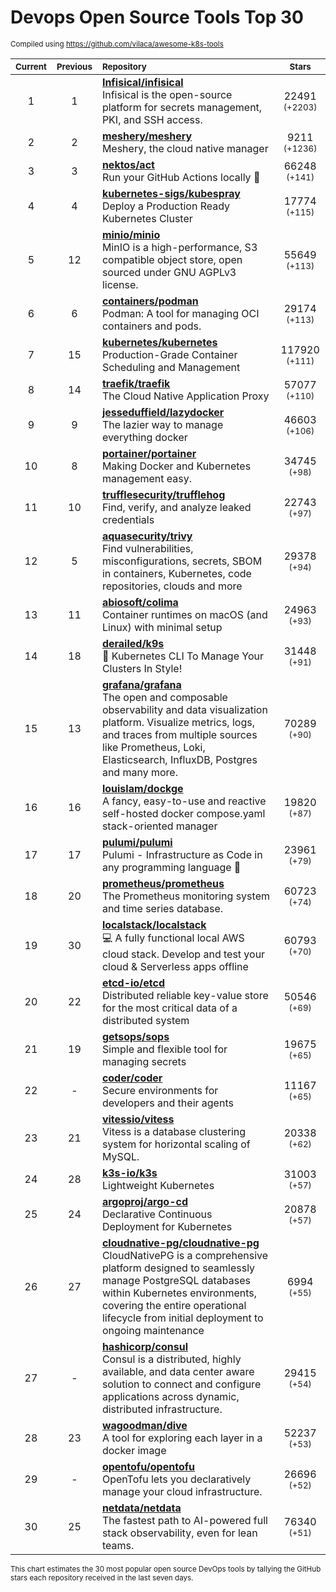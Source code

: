 # Devops Open Source Tools Top 30
<sup>Compiled using https://github.com/vilaca/awesome-k8s-tools</sup>
<div align="center">

|<sub>Current</sub>|<sub>Previous</sub>|<sub>Repository</sub>|<sub>Stars</sub>|
|:---:|:---:|:---|:---:|
|1|1|[**Infisical/infisical**](https://github.com/Infisical/infisical)<br/>Infisical is the open-source platform for secrets management, PKI, and SSH access.|22491 <sup>(+2203)</sup>|
|2|2|[**meshery/meshery**](https://github.com/meshery/meshery)<br/>Meshery, the cloud native manager|9211 <sup>(+1236)</sup>|
|3|3|[**nektos/act**](https://github.com/nektos/act)<br/>Run your GitHub Actions locally 🚀|66248 <sup>(+141)</sup>|
|4|4|[**kubernetes-sigs/kubespray**](https://github.com/kubernetes-sigs/kubespray)<br/>Deploy a Production Ready Kubernetes Cluster|17774 <sup>(+115)</sup>|
|5|12|[**minio/minio**](https://github.com/minio/minio)<br/>MinIO is a high-performance, S3 compatible object store, open sourced under GNU AGPLv3 license.|55649 <sup>(+113)</sup>|
|6|6|[**containers/podman**](https://github.com/containers/podman)<br/>Podman: A tool for managing OCI containers and pods.|29174 <sup>(+113)</sup>|
|7|15|[**kubernetes/kubernetes**](https://github.com/kubernetes/kubernetes)<br/>Production-Grade Container Scheduling and Management|117920 <sup>(+111)</sup>|
|8|14|[**traefik/traefik**](https://github.com/traefik/traefik)<br/>The Cloud Native Application Proxy|57077 <sup>(+110)</sup>|
|9|9|[**jesseduffield/lazydocker**](https://github.com/jesseduffield/lazydocker)<br/>The lazier way to manage everything docker|46603 <sup>(+106)</sup>|
|10|8|[**portainer/portainer**](https://github.com/portainer/portainer)<br/>Making Docker and Kubernetes management easy.|34745 <sup>(+98)</sup>|
|11|10|[**trufflesecurity/trufflehog**](https://github.com/trufflesecurity/trufflehog)<br/>Find, verify, and analyze leaked credentials|22743 <sup>(+97)</sup>|
|12|5|[**aquasecurity/trivy**](https://github.com/aquasecurity/trivy)<br/>Find vulnerabilities, misconfigurations, secrets, SBOM in containers, Kubernetes, code repositories, clouds and more|29378 <sup>(+94)</sup>|
|13|11|[**abiosoft/colima**](https://github.com/abiosoft/colima)<br/>Container runtimes on macOS (and Linux) with minimal setup|24963 <sup>(+93)</sup>|
|14|18|[**derailed/k9s**](https://github.com/derailed/k9s)<br/>🐶 Kubernetes CLI To Manage Your Clusters In Style!|31448 <sup>(+91)</sup>|
|15|13|[**grafana/grafana**](https://github.com/grafana/grafana)<br/>The open and composable observability and data visualization platform. Visualize metrics, logs, and traces from multiple sources like Prometheus, Loki, Elasticsearch, InfluxDB, Postgres and many more. |70289 <sup>(+90)</sup>|
|16|16|[**louislam/dockge**](https://github.com/louislam/dockge)<br/>A fancy, easy-to-use and reactive self-hosted docker compose.yaml stack-oriented manager|19820 <sup>(+87)</sup>|
|17|17|[**pulumi/pulumi**](https://github.com/pulumi/pulumi)<br/>Pulumi - Infrastructure as Code in any programming language 🚀|23961 <sup>(+79)</sup>|
|18|20|[**prometheus/prometheus**](https://github.com/prometheus/prometheus)<br/>The Prometheus monitoring system and time series database.|60723 <sup>(+74)</sup>|
|19|30|[**localstack/localstack**](https://github.com/localstack/localstack)<br/>💻 A fully functional local AWS cloud stack. Develop and test your cloud & Serverless apps offline|60793 <sup>(+70)</sup>|
|20|22|[**etcd-io/etcd**](https://github.com/etcd-io/etcd)<br/>Distributed reliable key-value store for the most critical data of a distributed system|50546 <sup>(+69)</sup>|
|21|19|[**getsops/sops**](https://github.com/getsops/sops)<br/>Simple and flexible tool for managing secrets|19675 <sup>(+65)</sup>|
|22|-|[**coder/coder**](https://github.com/coder/coder)<br/>Secure environments for developers and their agents|11167 <sup>(+65)</sup>|
|23|21|[**vitessio/vitess**](https://github.com/vitessio/vitess)<br/>Vitess is a database clustering system for horizontal scaling of MySQL.|20338 <sup>(+62)</sup>|
|24|28|[**k3s-io/k3s**](https://github.com/k3s-io/k3s)<br/>Lightweight Kubernetes|31003 <sup>(+57)</sup>|
|25|24|[**argoproj/argo-cd**](https://github.com/argoproj/argo-cd)<br/>Declarative Continuous Deployment for Kubernetes|20878 <sup>(+57)</sup>|
|26|27|[**cloudnative-pg/cloudnative-pg**](https://github.com/cloudnative-pg/cloudnative-pg)<br/>CloudNativePG is a comprehensive platform designed to seamlessly manage PostgreSQL databases within Kubernetes environments, covering the entire operational lifecycle from initial deployment to ongoing maintenance|6994 <sup>(+55)</sup>|
|27|-|[**hashicorp/consul**](https://github.com/hashicorp/consul)<br/>Consul is a distributed, highly available, and data center aware solution to connect and configure applications across dynamic, distributed infrastructure.|29415 <sup>(+54)</sup>|
|28|23|[**wagoodman/dive**](https://github.com/wagoodman/dive)<br/>A tool for exploring each layer in a docker image|52237 <sup>(+53)</sup>|
|29|-|[**opentofu/opentofu**](https://github.com/opentofu/opentofu)<br/>OpenTofu lets you declaratively manage your cloud infrastructure.|26696 <sup>(+52)</sup>|
|30|25|[**netdata/netdata**](https://github.com/netdata/netdata)<br/>The fastest path to AI-powered full stack observability, even for lean teams.|76340 <sup>(+51)</sup>|


</div>

<sub>This chart estimates the 30 most popular open source DevOps tools by tallying the GitHub stars each repository received in the last seven days.</sub>
